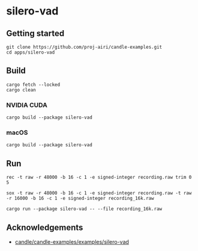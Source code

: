 # silero-vad

## Getting started

```
git clone https://github.com/proj-airi/candle-examples.git
cd apps/silero-vad
```

## Build

```
cargo fetch --locked
cargo clean
```

### NVIDIA CUDA

```
cargo build --package silero-vad
```

### macOS

```
cargo build --package silero-vad
```

## Run

```shell
rec -t raw -r 48000 -b 16 -c 1 -e signed-integer recording.raw trim 0 5
```

```shell
sox -t raw -r 48000 -b 16 -c 1 -e signed-integer recording.raw -t raw -r 16000 -b 16 -c 1 -e signed-integer recording_16k.raw
```

```shell
cargo run --package silero-vad -- --file recording_16k.raw
```

## Acknowledgements

- [candle/candle-examples/examples/silero-vad](https://github.com/huggingface/candle/tree/main/candle-examples/examples/silero-vad)
